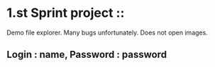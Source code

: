 # 1.st Sprint project :: 
Demo file explorer. 
Many bugs unfortunately. 
Does not open images.
## Login : name, Password : password
